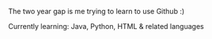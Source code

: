 The two year gap is me trying to learn to use Github :)

Currently learning: Java, Python, HTML & related languages



<!---
m3il/m3il is a ✨ special ✨ repository because its `README.md` (this file) appears on your GitHub profile.
You can click the Preview link to take a look at your changes.
- 👋 Hi, I’m @m3il
- The two year gap is me trying to learn to use Github :)
- 👀 I’m interested in ...
- 🌱 I’m currently learning ... Java, Python, HTML & related languages
- 💞️ I’m looking to collaborate on ...
- 📫 How to reach me ...
--->
